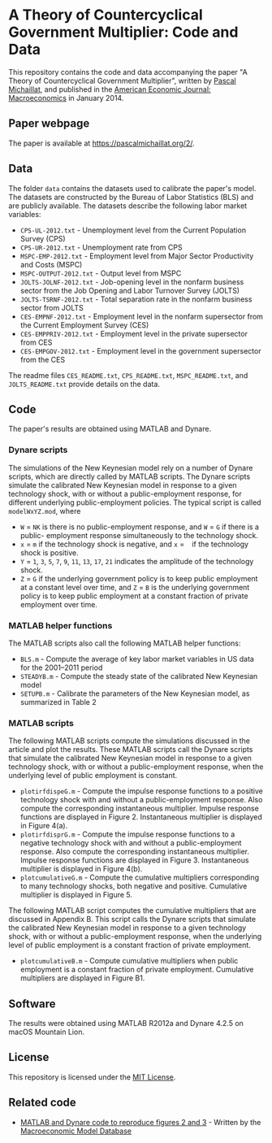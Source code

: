 # A Theory of Countercyclical Government Multiplier: Code and Data

This repository contains the code and data accompanying the paper "A Theory of Countercyclical Government Multiplier", written by [Pascal Michaillat](https://pascalmichaillat.org), and published in the [American Economic Journal: Macroeconomics](https://doi.org/10.1257/mac.6.1.190) in January 2014.

## Paper webpage

The paper is available at https://pascalmichaillat.org/2/.

## Data

The folder `data` contains the datasets used to calibrate the paper's model. The datasets are constructed by the Bureau of Labor Statistics (BLS) and are publicly available. The datasets describe the following labor market variables:

+ `CPS-UL-2012.txt` - Unemployment level from the Current Population Survey (CPS)
+ `CPS-UR-2012.txt` - Unemployment rate from CPS
+ `MSPC-EMP-2012.txt` - Employment level from Major Sector Productivity and
Costs (MSPC)
+ `MSPC-OUTPUT-2012.txt` - Output level from MSPC
+ `JOLTS-JOLNF-2012.txt` - Job-opening level in the nonfarm business sector from
the Job Opening and Labor Turnover Survey (JOLTS)
+ `JOLTS-TSRNF-2012.txt` - Total separation rate in the nonfarm business sector
from JOLTS
+ `CES-EMPNF-2012.txt` - Employment level in the nonfarm supersector from the
Current Employment Survey (CES)
+ `CES-EMPPRIV-2012.txt` - Employment level in the private supersector from
CES
+ `CES-EMPGOV-2012.txt` - Employment level in the government supersector
from the CES

The readme files `CES_README.txt`, `CPS_README.txt`, `MSPC_README.txt`, and `JOLTS_README.txt` provide details on the data.

## Code

The paper's results are obtained using MATLAB and Dynare.

### Dynare scripts

The simulations of the New Keynesian model rely on a number of Dynare scripts, which are directly called by MATLAB scripts. The Dynare scripts simulate the calibrated New Keynesian model in response to a given technology shock, with or without a public-employment response, for different underlying public-employment policies. The typical script is called `modelWxYZ.mod`, where

+ `W` = `NK` is there is no public-employment response, and `W` = `G` if there is a public- employment response simultaneously to the technology shock.
+ `x` = `m` if the technology shock is negative, and `x` = ` `  if the technology shock is positive.
+ `Y` = `1`, `3`, `5`, `7`, `9`, `11`, `13`, `17`, `21` indicates the amplitude of the technology shock.
+ `Z` = `G` if the underlying government policy is to keep public employment at a
constant level over time, and `Z` = `B` is the underlying government policy is to keep
public employment at a constant fraction of private employment over time.

### MATLAB helper functions

The MATLAB scripts also call the following MATLAB helper functions:

+ `BLS.m` - Compute the average of key labor market variables in US data for the 2001–2011 period
+ `STEADYB.m` - Compute the steady state of the calibrated New Keynesian model
+ `SETUPB.m` - Calibrate the parameters of the New Keynesian model, as summarized in Table 2

### MATLAB scripts

The following MATLAB scripts compute the simulations discussed in the article and plot the results. These MATLAB scripts call the Dynare scripts that simulate the calibrated New Keynesian model in response to a given technology shock, with or without a public-employment response, when the underlying level of public employment is constant.

+ `plotirfdispeG.m` - Compute the impulse response functions to a positive technology shock with and without a public-employment response. Also compute the corresponding instantaneous multiplier. Impulse response functions are displayed in Figure 2. Instantaneous multiplier is displayed in Figure 4(a).
+ `plotirfdisprG.m` - Compute the impulse response functions to a negative technology shock with and without a public-employment response. Also compute the corresponding instantaneous multiplier. Impulse response functions are displayed in Figure 3. Instantaneous multiplier is displayed in Figure 4(b).
+ `plotcumulativeG.m` - Compute the cumulative multipliers corresponding to many technology shocks, both negative and positive. Cumulative multiplier is displayed in Figure 5.

The following MATLAB script computes the cumulative multipliers that are discussed in Appendix B. This script calls the Dynare scripts that simulate the calibrated New Keynesian model in response to a given technology shock, with or without a public-employment response, when the underlying level of public employment is a constant fraction of private employment. 

+ `plotcumulativeB.m` - Compute cumulative multipliers when public employment is a constant fraction of private employment. Cumulative multipliers are displayed in Figure B1.

## Software

The results were obtained using MATLAB R2012a and Dynare 4.2.5 on macOS Mountain Lion.

## License

This repository is licensed under the [MIT License](LICENSE.md).

## Related code

+ [MATLAB and Dynare code to reproduce figures 2 and 3](https://github.com/IMFS-MMB/mmb-rep/tree/master/NK_MI14) - Written by the [Macroeconomic Model Database](https://www.macromodelbase.com)